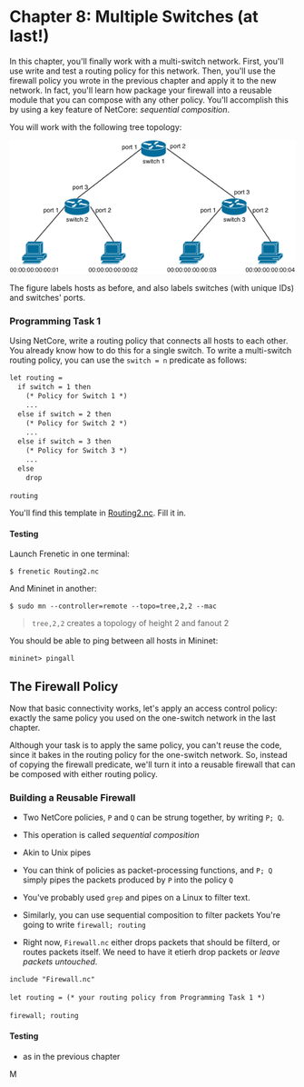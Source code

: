 # Chapter 8: Multiple Switches (at last!)

In this chapter, you'll finally work with a multi-switch network. First, you'll use write and test a routing policy for this network. Then, you'll use the firewall policy you wrote in the previous chapter and apply it to the new network. In fact, you'll learn how package your firewall into a reusable module that you can compose with any other policy. You'll accomplish this by using a key feature of NetCore: _sequential composition_.

You will work with the following tree topology:

![image](images/topo-tree-2-2.png)

The figure labels hosts as before, and also labels switches (with unique IDs) and switches' ports.

### Programming Task 1

Using NetCore, write a routing policy that connects all hosts to each other. You already know how to do this for a single
switch. To write a multi-switch routing policy, you can use the `switch = n` predicate as follows:

```
let routing =
  if switch = 1 then
    (* Policy for Switch 1 *)
    ...
  else if switch = 2 then
    (* Policy for Switch 2 *)
    ...
  else if switch = 3 then
    (* Policy for Switch 3 *)
    ...
  else
    drop
    
routing
```

You'll find this template in [Routing2.nc](netcore-tutorial-code/Routing2.nc). Fill it in.

#### Testing

Launch Frenetic in one terminal:

```
$ frenetic Routing2.nc
```

And Mininet in another:

```
$ sudo mn --controller=remote --topo=tree,2,2 --mac
```
> `tree,2,2` creates a topology of height 2 and fanout 2

You should be able to ping between all hosts in Mininet:

```
mininet> pingall
```

## The Firewall Policy

Now that basic connectivity works, let's apply an access control policy: exactly the same policy you used on the one-switch network in the last chapter.

Although your task is to apply the same policy, you can't reuse the code, since
it bakes in the routing policy for the one-switch network. So, instead of copying the firewall predicate, we'll turn it into a reusable firewall that can be composed
with either routing policy.

### Building a Reusable Firewall

- Two NetCore policies, `P` and `Q` can be strung together, by writing `P; Q`.
- This operation is called _sequential composition_
- Akin to Unix pipes
- You can think of policies as packet-processing functions, and `P; Q` simply
  pipes the packets produced by `P` into the policy `Q`

- You've probably used `grep` and pipes on a Linux to filter text.
- Similarly, you can use sequential composition to filter packets
  You're going to write `firewall; routing`
  
- Right now, `Firewall.nc` either drops packets that should be filterd,
  or routes packets itself. We need to have it etierh drop packets or
   _leave packets untouched_.
   
   
```
include "Firewall.nc"

let routing = (* your routing policy from Programming Task 1 *)

firewall; routing
```

#### Testing

- as in the previous chapter


M

  